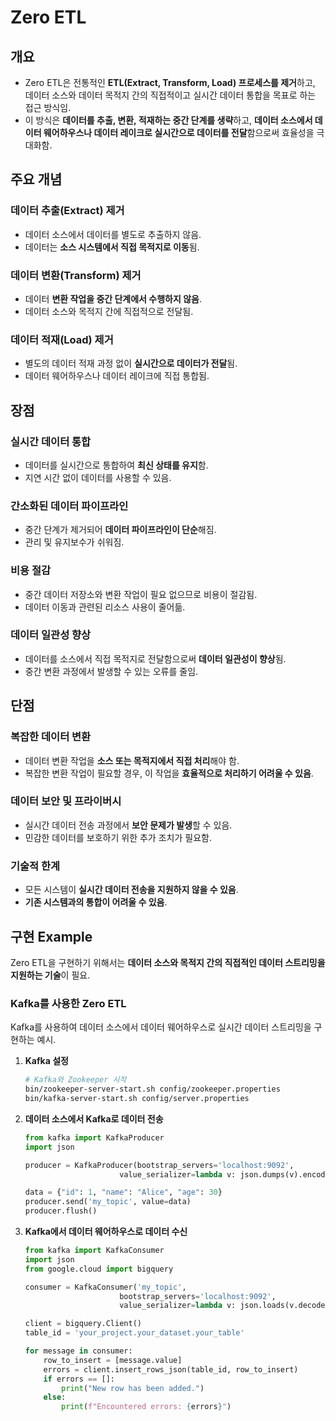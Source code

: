 # Zero ETL

## 개요

* Zero ETL은 전통적인 **ETL(Extract, Transform, Load) 프로세스를 제거**하고, 데이터 소스와 데이터 목적지 간의 직접적이고 실시간 데이터 통합을 목표로 하는 접근 방식임.  
* 이 방식은 **데이터를 추출, 변환, 적재하는 중간 단계를 생략**하고, **데이터 소스에서 데이터 웨어하우스나 데이터 레이크로 실시간으로 데이터를 전달**함으로써 효율성을 극대화함.

## 주요 개념

### 데이터 추출(Extract) 제거

* 데이터 소스에서 데이터를 별도로 추출하지 않음.
* 데이터는 **소스 시스템에서 직접 목적지로 이동**됨.

### 데이터 변환(Transform) 제거

* 데이터 **변환 작업을 중간 단계에서 수행하지 않음**.
* 데이터 소스와 목적지 간에 직접적으로 전달됨.

### 데이터 적재(Load) 제거

* 별도의 데이터 적재 과정 없이 **실시간으로 데이터가 전달**됨.
* 데이터 웨어하우스나 데이터 레이크에 직접 통합됨.

## 장점

### 실시간 데이터 통합

* 데이터를 실시간으로 통합하여 **최신 상태를 유지**함.
* 지연 시간 없이 데이터를 사용할 수 있음.

### 간소화된 데이터 파이프라인

* 중간 단계가 제거되어 **데이터 파이프라인이 단순**해짐.
* 관리 및 유지보수가 쉬워짐.

### 비용 절감

* 중간 데이터 저장소와 변환 작업이 필요 없으므로 비용이 절감됨.
* 데이터 이동과 관련된 리소스 사용이 줄어듦.

### 데이터 일관성 향상

* 데이터를 소스에서 직접 목적지로 전달함으로써 **데이터 일관성이 향상**됨.
* 중간 변환 과정에서 발생할 수 있는 오류를 줄임.

## 단점

### 복잡한 데이터 변환

* 데이터 변환 작업을 **소스 또는 목적지에서 직접 처리**해야 함.
* 복잡한 변환 작업이 필요할 경우, 이 작업을 **효율적으로 처리하기 어려울 수 있음**.

### 데이터 보안 및 프라이버시

* 실시간 데이터 전송 과정에서 **보안 문제가 발생**할 수 있음.
* 민감한 데이터를 보호하기 위한 추가 조치가 필요함.

### 기술적 한계

* 모든 시스템이 **실시간 데이터 전송을 지원하지 않을 수 있음**.
* **기존 시스템과의 통합이 어려울 수 있음**.

## 구현 Example

Zero ETL을 구현하기 위해서는 **데이터 소스와 목적지 간의 직접적인 데이터 스트리밍을 지원하는 기술**이 필요.

### Kafka를 사용한 Zero ETL

Kafka를 사용하여 데이터 소스에서 데이터 웨어하우스로 실시간 데이터 스트리밍을 구현하는 예시.

1. **Kafka 설정**

    ``` bash
    # Kafka와 Zookeeper 시작
    bin/zookeeper-server-start.sh config/zookeeper.properties
    bin/kafka-server-start.sh config/server.properties
    ```

2. **데이터 소스에서 Kafka로 데이터 전송**

    ``` python
    from kafka import KafkaProducer
    import json

    producer = KafkaProducer(bootstrap_servers='localhost:9092',
                         value_serializer=lambda v: json.dumps(v).encode('utf-8'))

    data = {"id": 1, "name": "Alice", "age": 30}
    producer.send('my_topic', value=data)
    producer.flush()
    ```

3. **Kafka에서 데이터 웨어하우스로 데이터 수신**

    ``` python
    from kafka import KafkaConsumer
    import json
    from google.cloud import bigquery

    consumer = KafkaConsumer('my_topic',
                         bootstrap_servers='localhost:9092',
                         value_serializer=lambda v: json.loads(v.decode('utf-8')))

    client = bigquery.Client()
    table_id = 'your_project.your_dataset.your_table'

    for message in consumer:
        row_to_insert = [message.value]
        errors = client.insert_rows_json(table_id, row_to_insert)
        if errors == []:
            print("New row has been added.")
        else:
            print(f"Encountered errors: {errors}")
    ```
